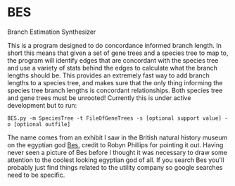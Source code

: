 # BES
Branch Estimation Synthesizer

This is a program designed to do concordance informed branch length. In short this means that given a set of gene trees and a species tree to map to, the program will identify edges that are concordant with the species tree and use a variety of stats behind the edges to calculate what the branch lengths should be. This provides an extremely fast way to add branch lengths to a species tree, and makes sure that the only thing informing the species tree branch lengths is concordant relationships. Both species tree and gene trees must be unrooted! Currently this is under active development but to run:

```BES.py -m SpeciesTree -t FileOfGeneTrees -s [optional support value] -o [optional outfile]```


The name comes from an exhibit I saw in the British natural history museum on the egyptian god [Bes](https://en.wikipedia.org/wiki/Bes), credit to Robyn Phillips for pointing it out. Having never seen a picture of Bes before I thought it was necessary to draw some attention to the coolest looking egyptian god of all. If you search Bes you'll probably just find things related to the utility company so google searches need to be specific.
